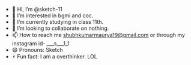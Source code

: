 - 👋 Hi, I’m @sketch-11
- 👀 I’m interested in bgmi and coc.
- 🌱 I’m currently studying in class 11th.
- 💞️ I’m looking to collaborate on nothing.
- 📫 How to reach me shubhkumarmaurya19@gmail.com or through my instagram id- ___s___1_1
- 😄 Pronouns: Sketch
- ⚡ Fun fact: I am a overthinker. LOL

<!---
sketch-11/sketch-11 is a ✨ special ✨ repository because its `README.md` (this file) appears on your GitHub profile.
You can click the Preview link to take a look at your changes.
--->
